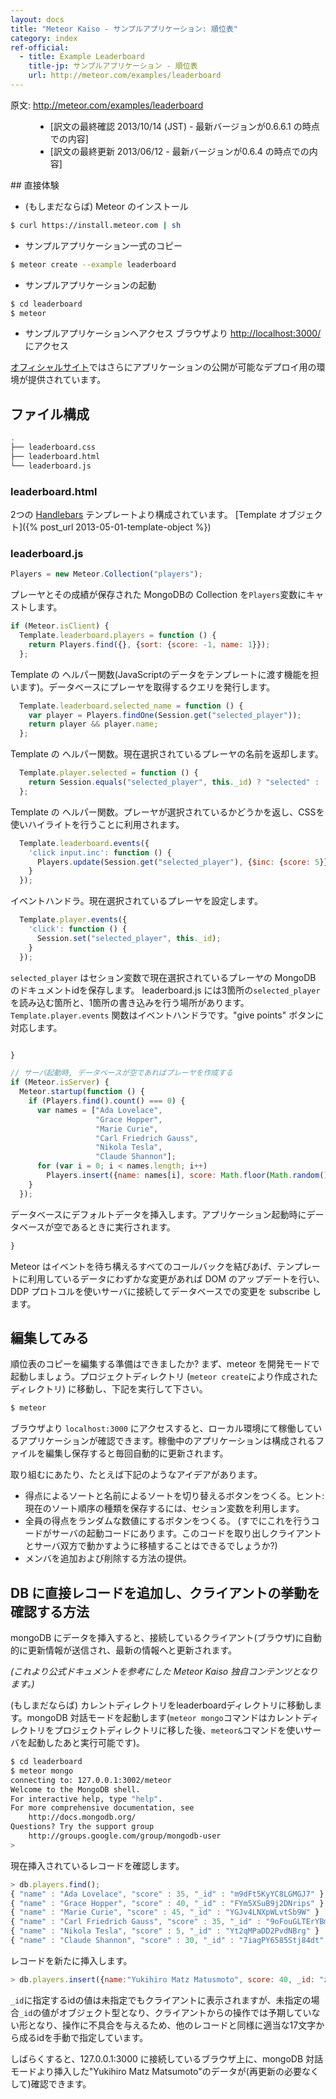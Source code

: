 ```yaml
---
layout: docs
title: "Meteor Kaiso - サンプルアプリケーション: 順位表"
category: index
ref-official: 
  - title: Example Leaderboard
    title-jp: サンプルアプリケーション - 順位表
    url: http://meteor.com/examples/leaderboard
---
```

<dl>
  <dt>原文: <a href="http://meteor.com/examples/leaderboard">http://meteor.com/examples/leaderboard</a><dt>
  <dd>
  <ul>
    <li>[訳文の最終確認 2013/10/14 (JST) - 最新バージョンが0.6.6.1 の時点での内容]</li>
    <li>[訳文の最終更新 2013/06/12 - 最新バージョンが0.6.4 の時点での内容]</li>
  </ul>
  </dd>
</dl>
## 直接体験

- (もしまだならば) Meteor のインストール

~~~ bash
$ curl https://install.meteor.com | sh
~~~

- サンプルアプリケーション一式のコピー

~~~ bash
$ meteor create --example leaderboard
~~~

- サンプルアプリケーションの起動

~~~ bash
$ cd leaderboard
$ meteor
~~~

- サンプルアプリケーションへアクセス
ブラウザより <http://localhost:3000/> にアクセス

<div class="note">
<a href="http://meteor.com/examples/leaderboard">オフィシャルサイト</a>ではさらにアプリケーションの公開が可能なデプロイ用の環境が提供されています。
</div>

## ファイル構成

~~~ bash
.
├── leaderboard.css
├── leaderboard.html
└── leaderboard.js
~~~

### leaderboard.html

2つの [Handlebars](http://handlebarsjs.com/) テンプレートより構成されています。
[Template オブジェクト]({% post_url 2013-05-01-template-object %})

### leaderboard.js

~~~ javascript
Players = new Meteor.Collection("players");
~~~

プレーヤとその成績が保存された MongoDBの Collection を`Players`変数にキャストします。

~~~ javascript
if (Meteor.isClient) {
  Template.leaderboard.players = function () {
    return Players.find({}, {sort: {score: -1, name: 1}});
  };
~~~

Template の ヘルパー関数(JavaScriptのデータをテンプレートに渡す機能を担います)。データベースにプレーヤを取得するクエリを発行します。

~~~ javascript
  Template.leaderboard.selected_name = function () {
    var player = Players.findOne(Session.get("selected_player"));
    return player && player.name;
  };
~~~

Template の ヘルパー関数。現在選択されているプレーヤの名前を返却します。

~~~ javascript
  Template.player.selected = function () {
    return Session.equals("selected_player", this._id) ? "selected" : '';
  };
~~~

Template の ヘルパー関数。プレーヤが選択されているかどうかを返し、CSSを使いハイライトを行うことに利用されます。

~~~ javascript
  Template.leaderboard.events({
    'click input.inc': function () {
      Players.update(Session.get("selected_player"), {$inc: {score: 5}});
    }
  });
~~~

イベントハンドラ。現在選択されているプレーヤを設定します。

~~~ javascript
  Template.player.events({
    'click': function () {
      Session.set("selected_player", this._id);
    }
  });
~~~

`selected_player` はセション変数で現在選択されているプレーヤの MongoDB のドキュメントidを保存します。
leaderboard.js には3箇所の`selected_player`を読み込む箇所と、1箇所の書き込みを行う場所があります。
`Template.player.events` 関数はイベントハンドラです。"give points" ボタンに対応します。

~~~ javascript

}

// サーバ起動時, データベースが空であればプレーヤを作成する
if (Meteor.isServer) {
  Meteor.startup(function () {
    if (Players.find().count() === 0) {
      var names = ["Ada Lovelace",
                   "Grace Hopper",
                   "Marie Curie",
                   "Carl Friedrich Gauss",
                   "Nikola Tesla",
                   "Claude Shannon"];
      for (var i = 0; i < names.length; i++)
        Players.insert({name: names[i], score: Math.floor(Math.random()*10)*5});
    }
  });
~~~

データベースにデフォルトデータを挿入します。アプリケーション起動時にデータベースが空であるときに実行されます。

~~~ javascript
}
~~~

Meteor はイベントを待ち構えるすべてのコールバックを結びあげ、テンプレートに利用しているデータにわずかな変更があれば DOM のアップデートを行い、DDP プロトコルを使いサーバに接続してデータベースでの変更を subscribe します。

## 編集してみる

順位表のコピーを編集する準備はできましたか? まず、meteor を開発モードで起動しましょう。プロジェクトディレクトリ (`meteor create`により作成されたディレクトリ) に移動し、下記を実行して下さい。

~~~ bash
$ meteor
~~~

ブラウザより `localhost:3000` にアクセスすると、ローカル環境にて稼働しているアプリケーションが確認できます。稼働中のアプリケーションは構成されるファイルを編集し保存すると毎回自動的に更新されます。

取り組むにあたり、たとえば下記のようなアイデアがあります。

* 得点によるソートと名前によるソートを切り替えるボタンをつくる。ヒント: 現在のソート順序の種類を保存するには、セション変数を利用します。
* 全員の得点をランダムな数値にするボタンをつくる。 (すでにこれを行うコードがサーバの起動コードにあります。このコードを取り出しクライアントとサーバ双方で動かすように移植することはできるでしょうか?)
* メンバを追加および削除する方法の提供。

<a name="reverse_index-leaderboard_insert-arbitrary-records"></a>

## DB に直接レコードを追加し、クライアントの挙動を確認する方法

mongoDB にデータを挿入すると、接続しているクライアント(ブラウザ)に自動的に更新情報が送信され、最新の情報へと更新されます。

_(これより公式ドキュメントを参考にした Meteor Kaiso 独自コンテンツとなります。)_

(もしまだならば) カレントディレクトリをleaderboardディレクトリに移動します。mongoDB 対話モードを起動します(`meteor mongo`コマンドはカレントディレクトリをプロジェクトディレクトリに移した後、`meteor&`コマンドを使いサーバを起動したあと実行可能です)。

~~~ bash
$ cd leaderboard
$ meteor mongo
connecting to: 127.0.0.1:3002/meteor
Welcome to the MongoDB shell.
For interactive help, type "help".
For more comprehensive documentation, see
	http://docs.mongodb.org/
Questions? Try the support group
	http://groups.google.com/group/mongodb-user
> 
~~~

現在挿入されているレコードを確認します。

~~~ javascript
> db.players.find();
{ "name" : "Ada Lovelace", "score" : 35, "_id" : "m9dFt5KyYC8LGMGJ7" }
{ "name" : "Grace Hopper", "score" : 40, "_id" : "FYm5XSuB9j2DNrips" }
{ "name" : "Marie Curie", "score" : 45, "_id" : "YGJv4LNXpWLvtSb9W" }
{ "name" : "Carl Friedrich Gauss", "score" : 35, "_id" : "9oFouGLTErYBmWMSJ" }
{ "name" : "Nikola Tesla", "score" : 5, "_id" : "Yt2qMPaDD2PvdNBrg" }
{ "name" : "Claude Shannon", "score" : 30, "_id" : "7iagPY6585Stj84dt" }
~~~

レコードを新たに挿入します。

~~~ javascript
> db.players.insert({name:"Yukihiro Matz Matusmoto", score: 40, _id: "za1q2sw3xed4089ol"})
~~~

`_id`に指定するidの値は未指定でもクライアントに表示されますが、未指定の場合`_id`の値がオブジェクト型となり、クライアントからの操作では予期していない形となり、操作に不具合を与えるため、他のレコードと同様に適当な17文字から成るidを手動で指定しています。

しばらくすると、127.0.0.1:3000 に接続しているブラウザ上に、mongoDB 対話モードより挿入した"Yukihiro Matz Matsumoto"のデータが(再更新の必要なくして)確認できます。
